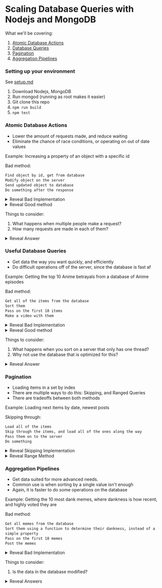 # Scaling Database Queries with Nodejs and MongoDB

What we'll be covering:

1. [Atomic Database Actions](#atomic-database-actions)
2. [Database Queries](#useful-database-queries)
3. [Pagination](#pagination)
4. [Aggregation Pipelines](#aggregation-pipelines)

### Setting up your environment
See [setup.md](https://github.com/Branch-Bunch/Scalability-Workshop/blob/master/setup.md)

1. Download Nodejs, MongoDB
2. Run mongod (running as root makes it easier)
3. Git clone this repo
4. ```npm run build```
5. ```npm test```


### Atomic Database Actions

- Lower the amount of requests made, and reduce waiting
- Eliminate the chance of race conditions, or operating on out of date values

Example: Increasing a property of an object with a specific id

Bad method:
```
Find object by id, get from database
Modify object on the server
Send updated object to database
Do something after the response
```
<details><summary>Reveal Bad Implementation</summary>
```js
Sortable.findById(id)
  .then((object) => {
    object.property += 5
    return object.save()
  })
  .then(doSomething)
```
</details>

<details><summary>Reveal Good method</summary>
```
Tell the database to increment a certain property of object #id, and respond with the updated object
Do something after the response
```

```js
Sortable.findByIdAndUpdate(
  id,
  { $inc: { property: 5 } },
  {
    new: true,
  })
  .then(doSomething)
```
</details>

Things to consider:

1. What happens when multiple people make a request?
2. How many requests are made in each of them?

<details><summary>Reveal Answer</summary>

1. Atomic actions ensure that the proper data is being modified the proper amount
2. Finding, modifying, then saving is 2, while finding and updating on the database is just 1

![Having two networking requests race can cause a race condition](/img/race-condition.png)

</details>

### Useful Database Queries

- Get data the way you want quickly, and efficiently
- Do difficult operations off of the server, since the database is fast af

Example: Getting the top 10 Anime betrayals from a database of Anime episodes

Bad method:

```
Get all of the items from the database
Sort them
Pass on the first 10 items
Make a video with them
```
<details><summary>Reveal Bad Implementation</summary>

```js
function comparison(first, second) {
  // compare the anime episodes
  // return 1 or -1 to get sort to order them
}

AnimeEpisodes.find({})
  .then(animeArray => animeArray.sort(comparison).slice(0, 10)))
  .then(makeVideo)
```
</details>

<details><summary>Reveal Good method</summary>
```
Tell the database to give you the first 10 elements of the sorted array
Do something with the sorted data
```

```js
AnimeEpisodes.find({})
  .sort({ betrayal: -1 })
  .limit(10)
  .then(makeVideo)
```
</details>

Things to consider:

1. What happens when you sort on a server that only has one thread?
2. Why not use the database that is optimized for this?

<details><summary>Reveal Answer</summary>

1. Sorting blocks the entire process, and makes things slow
2. Might as well use the database as it does it in a faster method.

</details>

### Pagination

- Loading items in a set by index
- There are multiple ways to do this: Skipping, and Ranged Queries
- There are tradeoffs between both methods

Example: Loading next items by date, newest posts

Skipping through:

```
Load all of the items
Skip through the items, and load all of the ones along the way
Pass them on to the server
Do something
```

<details><summary>Reveal Skipping Implementation</summary>

```js
  Sortable.find({})
    .skip(10)
    .limit(10)
    .then(doSomething)
```

</details>

<details><summary>Reveal Range Method</summary>

```
Load only the items that match the range
Pass them on to the server
Do Something
```

```
  Sortable.find({ createdAt:
    { $lte: 'theLastDateShown' }
    })
    .limit(10)
    .then(doSomething)
```

</details>

### Aggregation Pipelines

- Get data suited for more advanced needs.
- Common use is when sorting by a single value isn't enough
- Again, it is faster to do some operations on the database

Example: Getting the 10 most dank memes, where dankness is how recent, and highly voted they are

Bad method:

```
Get all memes from the database
Sort them using a function to determine their dankness, instead of a simple property
Pass on the first 10 memes
Post the memes
```

<details><summary>Reveal Bad Implementation</summary>
```js
function getDankness(meme) {
  // divides score by how old it is
  return (meme.score / meme.dateField.getTime())
}

function comparison(first, second) {
  // use getDankness to return 1 or -1 for sort to order the memes
}

Memes.find({})
  .then(memesList => memesList.sort(comparison).slice(0, 10))
  .then(postMemes)
```
</details>

<details><summary>Reveal Good Method</summary>
```
Add a temporary field to each of the memes named dankness, and calculate it
Sort all of the memes by dankness, on the database still
Respond to the server with the 10 dankest memes
Post the memes
```

```js
Memes.aggregate([
  {
    $project: {
      score: '$score',
      value: '$value',
      dankness: {
        $divide: [ '$score', '$value' ]
      }
    }
  },
  { 
    $sort: { dankness: -1} 
  },
])
  .limit(10)
  .then(postMemes)
```
</details>

Things to consider:

1. Is the data in the database modified?

<details><summary>Reveal Answers</summary>

1. The fields you add are temporary, so it is a good solution

Again, sorting on the database is a good solution in this example
</details>
